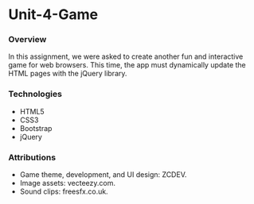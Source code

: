 # Unit-4-Game

### Overview

In this assignment, we were asked to create another fun and interactive game for web browsers. This time, the app must dynamically update the HTML pages with the jQuery library.

### Technologies

* HTML5
* CSS3
* Bootstrap
* jQuery

### Attributions

* Game theme, development, and UI design: ZCDEV. 
* Image assets: vecteezy.com.
* Sound clips: freesfx.co.uk.


